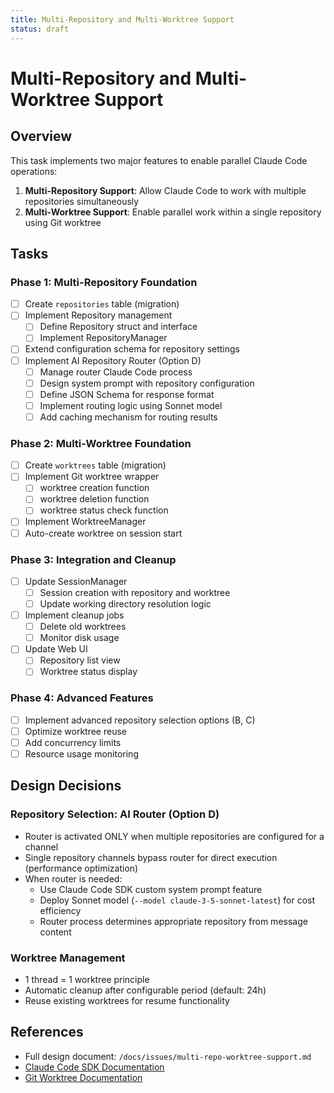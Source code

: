 ```yaml
---
title: Multi-Repository and Multi-Worktree Support
status: draft
---
```


# Multi-Repository and Multi-Worktree Support

## Overview

This task implements two major features to enable parallel Claude Code operations:

1. **Multi-Repository Support**: Allow Claude Code to work with multiple repositories simultaneously
2. **Multi-Worktree Support**: Enable parallel work within a single repository using Git worktree

## Tasks

### Phase 1: Multi-Repository Foundation
- [ ] Create `repositories` table (migration)
- [ ] Implement Repository management
  - [ ] Define Repository struct and interface
  - [ ] Implement RepositoryManager
- [ ] Extend configuration schema for repository settings
- [ ] Implement AI Repository Router (Option D)
  - [ ] Manage router Claude Code process
  - [ ] Design system prompt with repository configuration
  - [ ] Define JSON Schema for response format
  - [ ] Implement routing logic using Sonnet model
  - [ ] Add caching mechanism for routing results

### Phase 2: Multi-Worktree Foundation
- [ ] Create `worktrees` table (migration)
- [ ] Implement Git worktree wrapper
  - [ ] worktree creation function
  - [ ] worktree deletion function
  - [ ] worktree status check function
- [ ] Implement WorktreeManager
- [ ] Auto-create worktree on session start

### Phase 3: Integration and Cleanup
- [ ] Update SessionManager
  - [ ] Session creation with repository and worktree
  - [ ] Update working directory resolution logic
- [ ] Implement cleanup jobs
  - [ ] Delete old worktrees
  - [ ] Monitor disk usage
- [ ] Update Web UI
  - [ ] Repository list view
  - [ ] Worktree status display

### Phase 4: Advanced Features
- [ ] Implement advanced repository selection options (B, C)
- [ ] Optimize worktree reuse
- [ ] Add concurrency limits
- [ ] Resource usage monitoring

## Design Decisions

### Repository Selection: AI Router (Option D)
- Router is activated ONLY when multiple repositories are configured for a channel
- Single repository channels bypass router for direct execution (performance optimization)
- When router is needed:
  - Use Claude Code SDK custom system prompt feature
  - Deploy Sonnet model (`--model claude-3-5-sonnet-latest`) for cost efficiency
  - Router process determines appropriate repository from message content

### Worktree Management
- 1 thread = 1 worktree principle
- Automatic cleanup after configurable period (default: 24h)
- Reuse existing worktrees for resume functionality

## References

- Full design document: `/docs/issues/multi-repo-worktree-support.md`
- [Claude Code SDK Documentation](https://docs.anthropic.com/en/docs/claude-code/sdk)
- [Git Worktree Documentation](https://git-scm.com/docs/git-worktree)